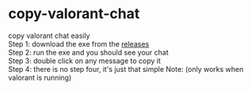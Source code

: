 # copy-valorant-chat
copy valorant chat easily <br/>
Step 1: download the exe from the [releases](releases.com)<br/>
Step 2: run the exe and you should see your chat<br/>
Step 3: double click on any message to copy it<br/>
Step 4: there is no step four, it's just that simple
Note: (only works when valorant is running)<br/>
